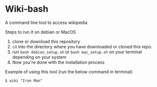 # Wiki-bash
A command line tool to access wikipedia

Steps to run it on debian or MacOS

1) clone or download this repository
2) `cd` into the directory where you have downloaded or cloned this repo.
3) run `bash debian_setup.sh` or `bash mac_setup.sh` on your terminal depending on your system
4) Now you're done with the installation process


Example of using this tool (run the below command in terminal)
```
$ wiki "Iron Man"
```
